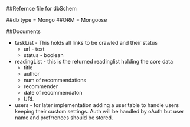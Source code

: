 ##Refernce file for dbSchem

##db type = Mongo
##ORM = Mongoose

##Documents
+ taskList - This holds all links to be crawled and their status
    * url - text
    * status - boolean
+ readingList - this is the returned readinglist holding the core data
    * title
    * author
    * num of recommendations
    * recommender
    * date of recommendaton
    * URL 
+ users - for later implementation adding a user table to handle users keeping their custom settings.  Auth will be handled by oAuth but user name and prefrrences should be stored.
